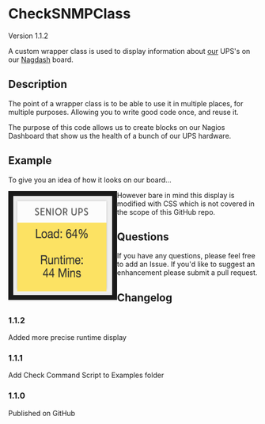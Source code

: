# CheckSNMPClass
Version 1.1.2

A custom wrapper class is used to display information about [our](https://github.com/cranleighschool) UPS's on our [Nagdash](https://github.com/lozzd/Nagdash) board.

## Description
The point of a wrapper class is to be able to use it in multiple places, for multiple purposes. Allowing you to write good code once, and reuse it. 

The purpose of this code allows us to create blocks on our Nagios Dashboard that show us the health of a bunch of our UPS hardware.

## Example
To give you an idea of how it looks on our board... 

<a href="https://github.com/fredbradley/CheckSNMPClass/raw/master/examples/Output-Display.png" target="_blank"><img src="https://github.com/fredbradley/CheckSNMPClass/raw/master/examples/Output-Display.png" 
alt="Example Screen Shot" width="200" height="200" border="10" style="float:left;" /></a>

However bare in mind this display is modified with CSS which is not covered in the scope of this GitHub repo.

## Questions
If you have any questions, please feel free to add an Issue. If you'd like to suggest an enhancement please submit a pull request. 

## Changelog

### 1.1.2
Added more precise runtime display

### 1.1.1
Add Check Command Script to Examples folder

### 1.1.0
Published on GitHub

